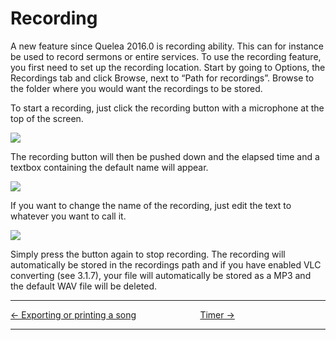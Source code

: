 # Recording

A new feature since Quelea 2016.0 is recording ability. This can for
instance be used to record sermons or entire services. To use the
recording feature, you first need to set up the recording location.
Start by going to Options, the Recordings tab and click Browse, next to
“Path for recordings”. Browse to the folder where you would want the
recordings to be stored.

To start a recording, just click the recording button with a microphone
at the top of the screen.

![](Record_button.png)

The recording button will then be pushed down and the elapsed time and a
textbox containing the default name will appear.

![](Recording_started.png)

If you want to change the name of the recording, just edit the text to
whatever you want to call it.

![](Rename_recording.png)

Simply press the button again to stop recording. The recording will
automatically be stored in the recordings path and if you have enabled
VLC converting (see 3.1.7), your file will automatically be stored as a
MP3 and the default WAV file will be deleted.

-----



[← Exporting or printing a
song](Exporting_or_printing_a_song "Exporting or printing a song")
&nbsp;&nbsp;&nbsp;&nbsp;&nbsp;&nbsp;&nbsp;&nbsp;&nbsp;&nbsp;&nbsp;&nbsp;&nbsp;&nbsp;&nbsp;&nbsp;&nbsp;&nbsp;&nbsp;&nbsp;&nbsp;&nbsp;&nbsp;&nbsp; [Timer →](Timer "Timer")

---
